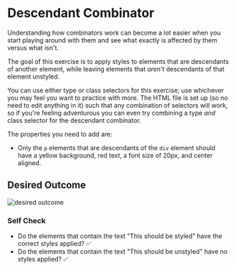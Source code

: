 # Descendant Combinator

Understanding how combinators work can become a lot easier when you start playing around with them and see what exactly is affected by them versus what isn't.

The goal of this exercise is to apply styles to elements that are descendants of another element, while leaving elements that _aren't_ descendants of that element unstyled.

You can use either type or class selectors for this exercise; use whichever you may feel you want to practice with more. The HTML file is set up (so no need to edit anything in it) such that any combination of selectors will work, so if you're feeling adventurous you can even try combining a type _and_ class selector for the descendant combinator.

The properties you need to add are:

- Only the `p` elements that are descendants of the `div` element should have a yellow background, red text, a font size of 20px, and center aligned.

## Desired Outcome

![desired outcome](./desired-outcome.png)

### Self Check

- Do the elements that contain the text "This should be styled" have the correct styles applied? ✅
- Do the elements that contain the text "This should be unstyled" have no styles applied? ✅
